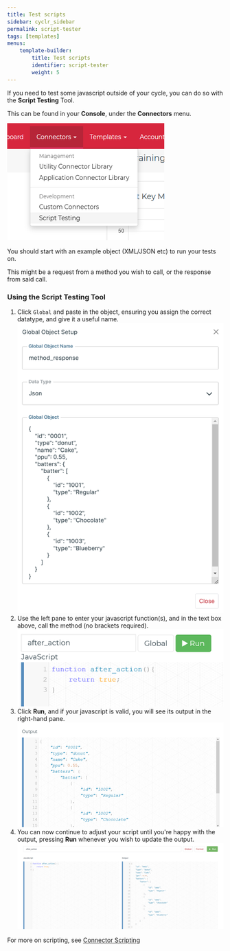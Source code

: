 ```yaml
---
title: Test scripts
sidebar: cyclr_sidebar
permalink: script-tester
tags: [templates]
menus:
    template-builder:
        title: Test scripts
        identifier: script-tester
        weight: 5
---
```


If you need to test some javascript outside of your cycle, you can do so with the **Script Testing** Tool.

This can be found in your **Console**, under the **Connectors** menu. 

![Script Testing Menu Location](./images/script-testing-menu.png)

You should start with an example object (XML/JSON etc) to run your tests on.

This might be a request from a method you wish to call, or the response from said call.

### Using the Script Testing Tool

1. Click `Global` and paste in the object, ensuring you assign the correct datatype, and give it a useful name.<br>
    ![Global Object Setup](./images/global-object-setup.png)
2. Use the left pane to enter your javascript function(s), and in the text box above, call the method (no brackets required).<br>
    ![Declare Function](./images/declare-function.png)
3. Click **Run**, and if your javascript is valid, you will see its output in the right-hand pane.<br>
    ![Output Pane](./images/output-pane.png)
4. You can now continue to adjust your script until you're happy with the output, pressing **Run** whenever you wish to update the output.<br>
    ![Example Script Test](./images/example-script-test.png)

For more on scripting, see [Connector Scripting](https://docs.cyclr.com/connector-scripting)
